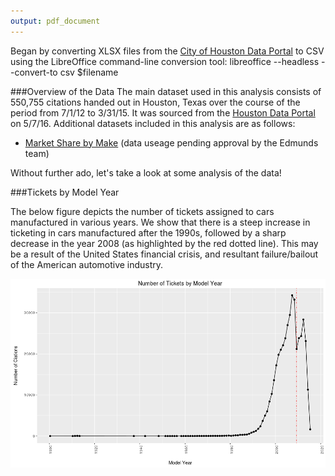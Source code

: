 ```yaml
---
output: pdf_document
---
```

Began by converting XLSX files from the [City of Houston Data Portal](http://data.houstontx.gov/dataset/city-of-houston-parking-citations) to CSV using the LibreOffice command-line conversion tool:
libreoffice --headless --convert-to csv $filename

###Overview of the Data
The main dataset used in this analysis consists of 550,755 citations handed out in Houston, Texas over the course of the period from 7/1/12 to 3/31/15. It was sourced from the [Houston Data Portal](http://data.houstontx.gov/dataset/city-of-houston-parking-citations) on 5/7/16. Additional datasets included in this analysis are as follows:
 - [Market Share by Make](http://www.edmunds.com/industry-center/data/market-share-by-make.html) (data useage pending approval by the Edmunds team)

Without further ado, let's take a look at some analysis of the data!

###Tickets by Model Year

The below figure depicts the number of tickets assigned to cars manufactured in various years. We show that there is a steep increase in ticketing in cars manufactured after the 1990s, followed by a sharp decrease in the year 2008 (as highlighted by the red dotted line). This may be a result of the United States financial crisis, and resultant failure/bailout of the American automotive industry.

![Tickets by Model Year](https://raw.githubusercontent.com/jpoles1/HOUTix/master/tickets_by_modelyear.png)


